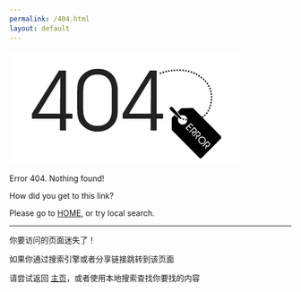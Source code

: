 ```yaml
---
permalink: /404.html
layout: default
---
```

![404](/assets/img/404.png)

Error 404. Nothing found!

How did you get to this link?

Please go to  [HOME](/), or try local search.

---

你要访问的页面迷失了！

如果你通过搜索引擎或者分享链接跳转到该页面

请尝试返回 [主页](/)，或者使用本地搜索查找你要找的内容
